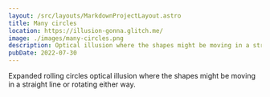 ```yaml
---
layout: /src/layouts/MarkdownProjectLayout.astro
title: Many circles
location: https://illusion-gonna.glitch.me/
image: ./images/many-circles.png
description: Optical illusion where the shapes might be moving in a straight line or rotating either way.
pubDate: 2022-07-30
---
```

Expanded rolling circles optical illusion where the shapes might be moving in a straight line or rotating either way.